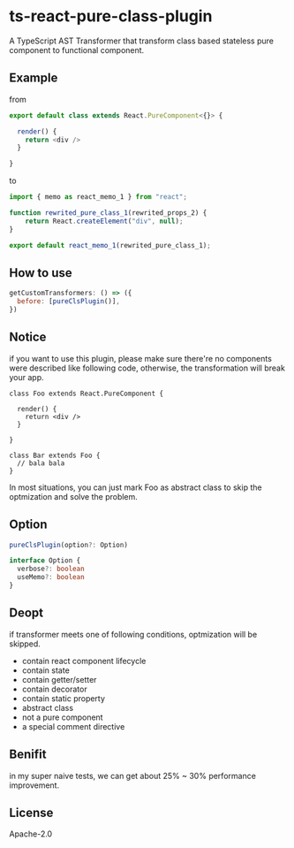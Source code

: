 # ts-react-pure-class-plugin

A TypeScript AST Transformer that transform class based stateless pure component to functional component.

## Example

from
```typescript
export default class extends React.PureComponent<{}> {

  render() {
    return <div />
  }

}
```

to
```javascript
import { memo as react_memo_1 } from "react";

function rewrited_pure_class_1(rewrited_props_2) {
    return React.createElement("div", null);
}

export default react_memo_1(rewrited_pure_class_1);
```

## How to use
```javascript
getCustomTransformers: () => ({
  before: [pureClsPlugin()],
})
```

## Notice
if you want to use this plugin, please make sure there're no components were described like following code, otherwise, the transformation will break your app.
```
class Foo extends React.PureComponent {

  render() {
    return <div />
  }

}

class Bar extends Foo {
  // bala bala
}
```
 In most situations, you can just mark Foo as abstract class to skip the optmization and solve the problem.


## Option
```typescript
pureClsPlugin(option?: Option)

interface Option {
  verbose?: boolean
  useMemo?: boolean
}
```

## Deopt
if transformer meets one of following conditions, optmization will be skipped.

- contain react component lifecycle
- contain state
- contain getter/setter
- contain decorator
- contain static property
- abstract class
- not a pure component
- a special comment directive

## Benifit
in my super naive tests, we can get about 25% ~ 30% performance improvement.

## License

Apache-2.0
